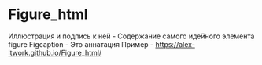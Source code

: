 # Figure_html 
Иллюстрация и подпись к ней - Содержание самого идейного элемента figure
Figcaption - Это аннатация 
Пример - https://alex-itwork.github.io/Figure_html/